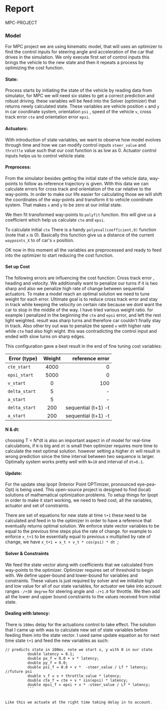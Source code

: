 # Report 
MPC-PROJECT 


### Model 
For MPC project we are using kinematic model, that will uses an optimizer to find the control inputs for steering angle and acceleration of the car that drives in the simulation.
We only execute first set of control inputs this brings the vehicle to the new state and then it repeats a process by optimizing the cost function.
#### State:

Process starts by initiating the state of the vehicle by reading data from simulator, for MPC we will need six states to get a correct prediction and robust driving. these variables will be feed into the Solver (optimizer) that returns newly calculated state. These variables are  vehicle position `x` and `y` in car coordinate system, orientation `psi` , speed of the vehicle `v`, cross track error `cte` and orientation error `epsi`.

#### Actuators:

With introduction of state variables, we want to observe how model evolves through time and how we can modify control inputs `steer_value` and `throttle` value such that our cost function is as low as 0. Actuator control inputs helps us to control vehicle state. 

#### Preprocess: 
From the simulator besides getting the initial state of the vehicle data, way-points to follow as reference trajectory is given. With this data we can calculate errors for cross track and orientation of the car relative to the way-points. In order to make our life easier for calculating those we will shift the coordinates of the way-points and transform it to vehicle coordinate system. That makes `x` and `y` to be zero at our initial state. 

We then fit transformed way-points to `polyfit` function. this will give us a coefficient which help us calculate `cte` and `epsi`. 

To calculate initial `cte` There is a handy `polyeval(coefficient,0)` function (note that   `x` is 0). Basically this function give us a distance of the current `waypoints_X` to of car's `x` position. 

OK now in this moment all the variables are preprocessed and ready to feed into the optimizer to start reducing the cost function.

#### Set up Cost 

The following errors are influencing the cost function: Cross track error , heading and velocity. We additionally want to penalize our turns if it is two sharp and also we penalize high rate of change between sequential actuators. To make a model reach an optimal solution we need to tune weight for each error. Ultimate goal is to reduce cross track error and stay in track while keeping the velocity on certain rate because we dont want the car to stop in the middle of the way. I have tried various weight ratio. for example I penalized in the beginning the `cte` and `epsi` error, and left the rest light weighted. result was sharp turns and therefore car couldn't finally stay in track.  Also other try out was to penalize the speed `v` with higher rate while `cte` had also high wight. this was contradicting the control input and ended with slow turns on sharp edges.

This configuration gave a best result in the end of fine tuning cost variables:

| Error (type)      | Weight           | reference error  |
| ------------- |:-------------:| -----:|
| `cte_start`      |4000 |0 |
| `epsi_start`      | 5000      |   0 |
| `v_start`           |  0 | 100
| `delta_start` | 5|-|
| `a_start` | 5|-|
| `delta_start ` | 200| sequential (t+1) -t|
| `a_start` | 200|sequential (t+1) -t|


#### N & dt:
choosing T = N*dt is also an important aspect in of model for real-time calculations,  if `N` is big and `dt` is small then optimizer requires more time to calculate the next optimal solution. however setting a higher `dt` will result in wrong prediction since the time interval between two sequence is larger. Optimally system works pretty well with `N=10` and interval of `dt=0.1`.

#### Update:
For the update step Ipopt (Interior Point OPTimizer, pronounced eye-pea-Opt) is being used. This open-source project is designed to find (local) solutions of mathematical optimization problems. To setup things for Ipopt in order to make it start working, we need to feed cost, all the variables, actuator and set of constraints.

There are set of equations for new state at time `t+1` these need to be calculated and feed in to the optimizer in order to have a reference that eventually returns optimal solution. We enforce state vector variables to be equal to the previous time steps plus the rate of change. for example to enforce `x_t+1` to be essentially equal to previous x multiplied by rate of change, we have `x_t+1 = x_t + v_t * cos(psi) * dt `;

#### Solver & Constraints
We feed the state vector along with coefficients that we calculated from way-points to the optimizer. Optimizer requires set of threshold to begin with. We define upper-bound and lower-bound for variables and constraints. These values is just required by solver and we initialize high and low value for all of our state variables, for actuator we take into account ranges `-/+30 degree` for steering angle and `-/+1.0` for throttle. We then add all the lower and upper bound constraints to the values received from initial state.

#### Dealing with latency:
There is `100ms` delay for the actuations control to take effect. The solution that I came up with was to calculate new set of state variables before feeding them into the state vector. I used same update equation as for next time state `t+1` and feed the new variables as such:

```
// predicts state in 100ms. note we start x, y with 0 in our state
          double latency = 0.1;
          double px_f = 0.0 + v * latency;
          double py_f = 0.0;
          double psi_f = 0.0 + v *  -steer_value / Lf * latency; //future psi
          double v_f = v + throttle_value * latency;
          double cte_f = cte + v * sin(epsi) * latency;
          double epsi_f = epsi + v * -steer_value / Lf * latency;
		  ```


Like this we actuate at the right time taking delay in to account.
